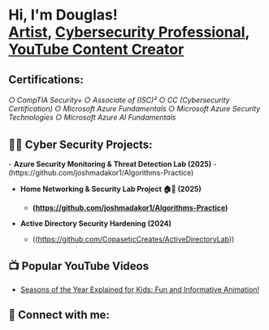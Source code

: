 <h1>Hi, I'm Douglas! <br/><a href="https://github.com/CopaseticCreates">Artist</a>, <a href="https://www.linkedin.com/in/douglas-hale-002303121/">Cybersecurity Professional</a>, <a href="https://www.youtube.com/@WhizkidWondersLearning">YouTube 
Content Creator</a></h1>

<h2> Certifications: 
<h6> ○ CompTIA Security+
○ Associate of (ISC)²
○ CC (Cybersecurity Certification)
○ Microsoft Azure Fundamentals
○ Microsoft Azure Security Technologies
○ Microsoft Azure AI Fundamentals </h6> <h2>
  
<h2>👨‍💻 Cyber Security Projects:</h2>
- <b>Azure Security Monitoring & Threat Detection Lab (2025)</b>
  - (https://github.com/joshmadakor1/Algorithms-Practice)

- <b>Home Networking & Security Lab Project 🏠🔐 (2025)
  - (https://github.com/joshmadakor1/Algorithms-Practice)</b>

- <b>Active Directory Security Hardening (2024)</b>
  - ((https://github.com/CopaseticCreates/ActiveDirectoryLab))


<h2>📺 Popular YouTube Videos</h2>

- [Seasons of the Year Explained for Kids: Fun and Informative Animation!]([https://www.youtube.com/watch?v=a83ASGn_V_s](https://youtu.be/OOEg3OKwYTs?si=Sd1DNQfG5445YxP9))


<h2> 🤳 Connect with me:</h2>


[twitter]: 
[youtube]: 
[instagram]: 
[linkedin]: 

<!--
**joshmadakor1/joshmadakor1** is a ✨ _special_ ✨ repository because its `README.md` (this file) appears on your GitHub profile.

Here are some ideas to get you started:

- 🔭 I’m currently working on ...
- 🌱 I’m currently learning ...
- 👯 I’m looking to collaborate on ...
- 🤔 I’m looking for help with ...
- 💬 Ask me about ...
- 📫 How to reach me: ...
- 😄 Pronouns: ...
- ⚡ Fun fact: ...
-->
